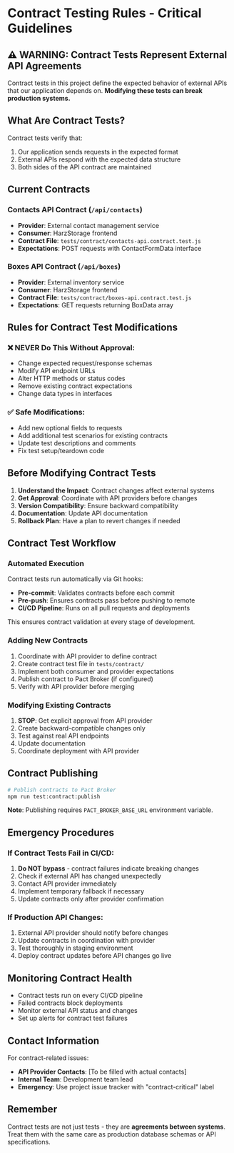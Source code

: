 # Contract Testing Rules - Critical Guidelines

## ⚠️ WARNING: Contract Tests Represent External API Agreements

Contract tests in this project define the expected behavior of external APIs that our application depends on. **Modifying these tests can break production systems.**

## What Are Contract Tests?

Contract tests verify that:
1. Our application sends requests in the expected format
2. External APIs respond with the expected data structure
3. Both sides of the API contract are maintained

## Current Contracts

### Contacts API Contract (`/api/contacts`)
- **Provider**: External contact management service
- **Consumer**: HarzStorage frontend
- **Contract File**: `tests/contract/contacts-api.contract.test.js`
- **Expectations**: POST requests with ContactFormData interface

### Boxes API Contract (`/api/boxes`)
- **Provider**: External inventory service  
- **Consumer**: HarzStorage frontend
- **Contract File**: `tests/contract/boxes-api.contract.test.js`
- **Expectations**: GET requests returning BoxData array

## Rules for Contract Test Modifications

### ❌ NEVER Do This Without Approval:
- Change expected request/response schemas
- Modify API endpoint URLs
- Alter HTTP methods or status codes
- Remove existing contract expectations
- Change data types in interfaces

### ✅ Safe Modifications:
- Add new optional fields to requests
- Add additional test scenarios for existing contracts
- Update test descriptions and comments
- Fix test setup/teardown code

## Before Modifying Contract Tests

1. **Understand the Impact**: Contract changes affect external systems
2. **Get Approval**: Coordinate with API providers before changes
3. **Version Compatibility**: Ensure backward compatibility
4. **Documentation**: Update API documentation
5. **Rollback Plan**: Have a plan to revert changes if needed

## Contract Test Workflow

### Automated Execution
Contract tests run automatically via Git hooks:
- **Pre-commit**: Validates contracts before each commit
- **Pre-push**: Ensures contracts pass before pushing to remote
- **CI/CD Pipeline**: Runs on all pull requests and deployments

This ensures contract validation at every stage of development.

### Adding New Contracts
1. Coordinate with API provider to define contract
2. Create contract test file in `tests/contract/`
3. Implement both consumer and provider expectations
4. Publish contract to Pact Broker (if configured)
5. Verify with API provider before merging

### Modifying Existing Contracts
1. **STOP**: Get explicit approval from API provider
2. Create backward-compatible changes only
3. Test against real API endpoints
4. Update documentation
5. Coordinate deployment with API provider

## Contract Publishing

```bash
# Publish contracts to Pact Broker
npm run test:contract:publish
```

**Note**: Publishing requires `PACT_BROKER_BASE_URL` environment variable.

## Emergency Procedures

### If Contract Tests Fail in CI/CD:
1. **Do NOT bypass** - contract failures indicate breaking changes
2. Check if external API has changed unexpectedly
3. Contact API provider immediately
4. Implement temporary fallback if necessary
5. Update contracts only after provider confirmation

### If Production API Changes:
1. External API provider should notify before changes
2. Update contracts in coordination with provider
3. Test thoroughly in staging environment
4. Deploy contract updates before API changes go live

## Monitoring Contract Health

- Contract tests run on every CI/CD pipeline
- Failed contracts block deployments
- Monitor external API status and changes
- Set up alerts for contract test failures

## Contact Information

For contract-related issues:
- **API Provider Contacts**: [To be filled with actual contacts]
- **Internal Team**: Development team lead
- **Emergency**: Use project issue tracker with "contract-critical" label

## Remember

Contract tests are not just tests - they are **agreements between systems**. Treat them with the same care as production database schemas or API specifications.

